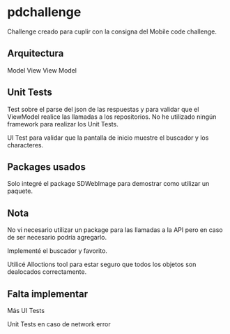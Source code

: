 # pdchallenge

Challenge creado para cuplir con la consigna del Mobile code challenge.

## Arquitectura
Model View View Model

## Unit Tests
Test sobre el parse del json de las respuestas y para validar que el ViewModel realice las llamadas a los repositorios.
No he utilizado ningún framework para realizar los Unit Tests.

UI Test para validar que la pantalla de inicio muestre el buscador y los characteres.

## Packages usados
Solo integré el package SDWebImage para demostrar como utilizar un paquete.

## Nota
No vi necesario utilizar un package para las llamadas a la API pero en caso de ser necesario podría agregarlo.

Implementé el buscador y favorito.

Utilicé Alloctions tool para estar seguro que todos los objetos son dealocados correctamente.

## Falta implementar
Más UI Tests

Unit Tests en caso de network error

